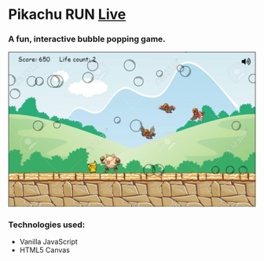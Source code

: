 # Pikachu RUN [Live](https://bismuth1991.github.io/pikachu-run/)

### A fun, interactive bubble popping game.
![pikachu run](https://github.com/bismuth1991/portfolio/blob/master/images/pikachu-run.png "Game sample image")

### Technologies used:
  + Vanilla JavaScript
  + HTML5 Canvas





